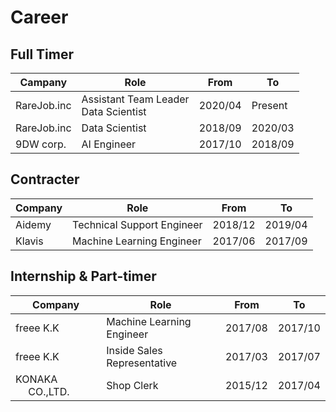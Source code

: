 # Career

## Full Timer

| Campany     | Role                                      | From    | To      |
| ----------- | ----------------------------------------- | ------- | ------- |
| RareJob.inc | Assistant Team Leader <br> Data Scientist | 2020/04 | Present |
| RareJob.inc | Data Scientist                            | 2018/09 | 2020/03 |
| 9DW corp.   | AI Engineer                               | 2017/10 | 2018/09 |

## Contracter

| Company | Role                       | From    | To      |
| ------- | -------------------------- | ------- | ------- |
| Aidemy  | Technical Support Engineer | 2018/12 | 2019/04 |
| Klavis  | Machine Learning Engineer  | 2017/06 | 2017/09 |

## Internship & Part-timer

| Company            | Role                        | From    | To      |
| ------------------ | --------------------------- | ------- | ------- |
| freee K.K          | Machine Learning Engineer   | 2017/08 | 2017/10 |
| freee K.K          | Inside Sales Representative | 2017/03 | 2017/07 |
| KONAKA 　 CO.,LTD. | Shop Clerk                  | 2015/12 | 2017/04 |
